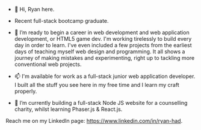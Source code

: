 - 👋 Hi, Ryan here.

- Recent full-stack bootcamp graduate.

- 👀 I’m ready to begin a career in web development and web application development, or HTML5 game dev. I'm working tirelessly to build every day in order to learn. I've even included a few projects from the earliest days of teaching myself web design and programming. It all shows a journey of making mistakes and experimenting, right up to tackling more conventional web projects.

- 📫 I'm available for work as a full-stack junior web application developer. I built all the stuff you see here in my free time and I learn my craft properly.

- 🌱 I’m currently building a full-stack Node JS website for a counselling charity, whilst learning Phaser.js & React.js. 

Reach me on my LinkedIn page: https://www.linkedin.com/in/ryan-had.

<!---
eaglesTear/eaglesTear is a ✨ special ✨ repository because its `README.md` (this file) appears on your GitHub profile.
You can click the Preview link to take a look at your changes.
--->
